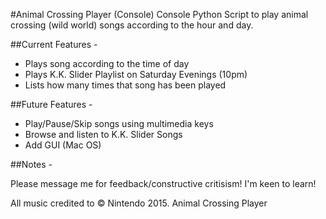 #Animal Crossing Player (Console)
Console Python Script to play animal crossing (wild world) songs according to the hour and day.

##Current Features -

  - Plays song according to the time of day
  - Plays K.K. Slider Playlist on Saturday Evenings (10pm)
  - Lists how many times that song has been played

##Future Features -

  - Play/Pause/Skip songs using multimedia keys
  - Browse and listen to K.K. Slider Songs
  - Add GUI (Mac OS)

##Notes -

Please message me for feedback/constructive critisism! I'm keen to learn!

All music credited to © Nintendo 2015.
Animal Crossing Player

